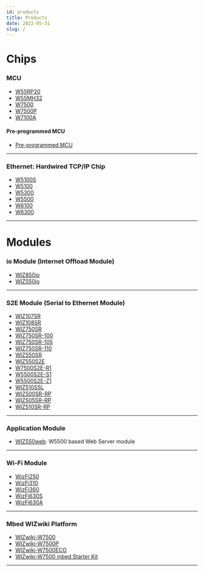 ```yaml
---
id: products
title: Products
date: 2022-05-31
slug: /
---
```


# Chips
### MCU

  - [W55RP20](./Chip/MCU/W55RP20/Overview.mdx)
  - [W55MH32](./Chip/MCU/W55MH32/Overview.md)
  - [W7500](./Chip/MCU/W7500/Overview.md)
  - [W7500P](./Chip/MCU/W7500P/Overview.md)
  - [W7100A](./Chip/MCU/W7100/W7100A.md)
#### Pre-programmed MCU
  - [Pre-programmed MCU](./Chip/Pre-programmed-MCU/Pre-programmed-MCU.md) 
-----
### Ethernet: Hardwired TCP/IP Chip

  - [W5100S](./Chip/Ethernet/W5100S/Overview.md)
  - [W5100](./Chip/Ethernet/W5100/Overview.md)
  - [W5300](./Chip/Ethernet/W5300/Overview.md)
  - [W5500](./Chip/Ethernet/W5500/Overview.md)
  - [W6100](./Chip/Ethernet/W6100/Overview.md)
  - [W6300](./Chip/Ethernet/W6300/Overview.md)

-----

# Modules
### io Module (Internet Offload Module)

  * [WIZ850io](./Modules/ioModule/WIZ850io.md)
  * [WIZ550io](./Modules/ioModule/wiz550io.md)

-----

### S2E Module (Serial to Ethernet Module)

<!-- ### 1 Serial Port -->

 * [WIZ107SR](./Modules/Serial-to-Ethernet-Module/WIZ107SR/wiz107sr.md)
 * [WIZ108SR](./Modules/Serial-to-Ethernet-Module/WIZ108SR/wiz108sr.md)
 * [WIZ750SR](./Modules/Serial-to-Ethernet-Module/WIZ750SR/WIZ750SR.mdx)
 * [WIZ750SR-100](./Modules/Serial-to-Ethernet-Module/WIZ750SR-100/WIZ750SR-100.mdx)
 * [WIZ750SR-105](./Modules/Serial-to-Ethernet-Module/WIZ750SR-105/WIZ750SR-105.mdx)
 * [WIZ750SR-110](./Modules/Serial-to-Ethernet-Module/WIZ750SR-110/WIZ750SR-110.mdx)
 * [WIZ550SR](./Modules/Serial-to-Ethernet-Module/WIZ550SR/WIZ550SR.mdx)
 * [WIZ550S2E](./Modules/Serial-to-Ethernet-Module/WIZ550S2E/WIZ550S2E.md)
 * [W7500S2E-R1](./Modules/Serial-to-Ethernet-Module/W7500S2E-R1/W7500S2E-R1.mdx)
 * [W5500S2E-S1](./Modules/Serial-to-Ethernet-Module/W5500S2E-S1/W5500S2E-S1.mdx)
 * [W5500S2E-Z1](./Modules/Serial-to-Ethernet-Module/W5500S2E-Z1/W5500S2E-Z1.mdx)
 * [WIZ510SSL](./Modules/Serial-to-Ethernet-Module/WIZ510SSL/WIZ510SSL.md)
 * [WIZ500SR-RP](./Modules/Serial-to-Ethernet-Module/WIZ500SR-RP/WIZ500SR-RP.mdx)
 * [WIZ505SR-RP](./Modules/Serial-to-Ethernet-Module/WIZ505SR-RP/WIZ505SR-RP.mdx)
 * [WIZ510SR-RP](./Modules/Serial-to-Ethernet-Module/WIZ510SR-RP/WIZ510SR-RP.mdx)

<!-- ### 2 Serial Port -->

<!-- ### 4 Serial Port -->

-----

### Application Module

  * [WIZ550web](./Modules/App-Module/WIZ550web/WIZ550web.md): W5500 based Web Server module

-----

### Wi-Fi Module

  * [WizFi250](./Modules/Wi-Fi-Module/WizFi250/WizFi250.md)
  * [WizFi310](./Modules/Wi-Fi-Module/WizFi310/WizFi310.md)
  * [WizFi360](./Modules/Wi-Fi-Module/WizFi360/WizFi360.mdx)
  * [WizFi630S](./Modules/Wi-Fi-Module/WizFi630S/WizFi630S.mdx)
  * [WizFi630A](./Modules/Wi-Fi-Module/WizFi630A/WizFi630A.md)

-----

### Mbed WIZwiki Platform

  - [WIZwiki-W7500](./Modules/Mbed-WIZwiki-Platform/wizwiki-w7500.md)
  - [WIZwiki-W7500P](./Modules/Mbed-WIZwiki-Platform/wizwiki-w7500p.md) 
  - [WIZwiki-W7500ECO](./Modules/Mbed-WIZwiki-Platform/wizwiki-w7500eco.md)
  - [WIZwiki-W7500 mbed Starter Kit](./Modules/Mbed-WIZwiki-Platform/WIZwiki-W7500-Mbed-Starter-Kit/WIZwiki-W7500-Mbed-Starter-Kit.md)

-----
<!-- 
## Open Source Hardware

### W7500 based 

* Board
  * [Surf 5](./Open-Source-Hardware/surf5/surf5.md)


### RP2040 (Raspberry Pi Pico) based 

* Board
  * [WizFi360-EVB-Pico](./Open-Source-Hardware/WizFi360-EVB-Pico.md)
  * [W6100-EVB-Pico](./Chip/Ethernet/W6100/W6100-EVB-Pico.md)
  * [W5500-EVB-Pico](./Chip/Ethernet/W5500/w5500-evb-pico.md)
  * [W5100S-EVB-Pico](./Chip/Ethernet/W5100S/w5100s-evb-pico.md)


### RP2350 (Raspberry Pi Pico2) based 

* Board
  * [W6300-EVB-Pico2](./Chip/Ethernet/W6300/W6300-EVB-Pico2.md)
  * [W6100-EVB-Pico2](./Chip/Ethernet/W6100/W6100-EVB-Pico2.md)
  * [W5500-EVB-Pico2](./Chip/Ethernet/W5500/w5500-evb-pico2.md)
  * [W5100S-EVB-Pico2](./Chip/Ethernet/W5100S/w5100s-evb-pico2.md)
  
* HAT
  * [WIZnet Ethernet HAT](./Open-Source-Hardware/WIZnet-Ethernet-HAT.md)

### Arduino

* Board
  * [WizArduino M0 ETH](./Open-Source-Hardware/WizArduino_M0_ETH_eng.md)
    * [WizArduino M0 ETH (KO)](./Open-Source-Hardware/WizArduino_M0_ETH.md)
  * [WizArduino MEGA WIFI](./Open-Source-Hardware/WizArduino_MEGA_WIFI_eng.md)
    * [WizArduino MEGA WIFI (KO)](./Open-Source-Hardware/WizArduino_MEGA_WIFI.md)
* Shield
  * [W5500 Ethernet Shield](./Open-Source-Hardware/W5500_Ethernet_Shield.md)
    * [W5500 Ethernet Shield (KO)](./Open-Source-Hardware/W5500_Ethernet_Shield_kor.md)
    * [W5500 Ethernet Shield (JP)](./Open-Source-Hardware/W5500_Ethernet_Shield_jp.md)
  * [W5100S (MKR-)Ethernet Shield](./Open-Source-Hardware/W5100S-MKR-Ethernet-Shield.md)
  * [W6100 (MKR-)Ethernet Shield](./Open-Source-Hardware/W6100-MKR-Ethernet-Shield.md)
  * [WizFi310 Shield (discontinued)](./Open-Source-Hardware/WizFi310_Shield.md)
  * [ioShield-A](./Open-Source-Hardware/ioShield-A.md)
  * [ioShield-K](./Open-Source-Hardware/ioShield-K.md)
  * [ioShield-L](./Open-Source-Hardware/ioShield-L.md)

### PoE 

* Module
  * [WIZPoE-P1](./Open-Source-Hardware/PoE/WIZPoE-P1.md)

<!-- 
  - [WizFi360-EVB-Pico](Open-Source-Hardware/WizFi360-EVB-Pico.md)
  - [WIZnet Ethernet HAT](Open-Source-Hardware/WIZnet-Ethernet-HAT.md)
  - [WizArduino M0 ETH](Open-Source-Hardware/WizArduino_M0_ETH.md)
  - [WizArduino MEGA WIFI](Open-Source-Hardware/WizArduino_MEGA_WIFI.md)
  - [WizFi310 Shield](Open-Source-Hardware/WizFi310_Shield.md)
  - [W5500 Ethernet Shield](Open-Source-Hardware/W5500_Ethernet_Shield.md)
  - [ioShield-A](Open-Source-Hardware/ioShield-A.md)
  - [ioShield-K](Open-Source-Hardware/ioShield-K.md)
  - [ioShield-L](Open-Source-Hardware/ioShield-L.md) 
-->

